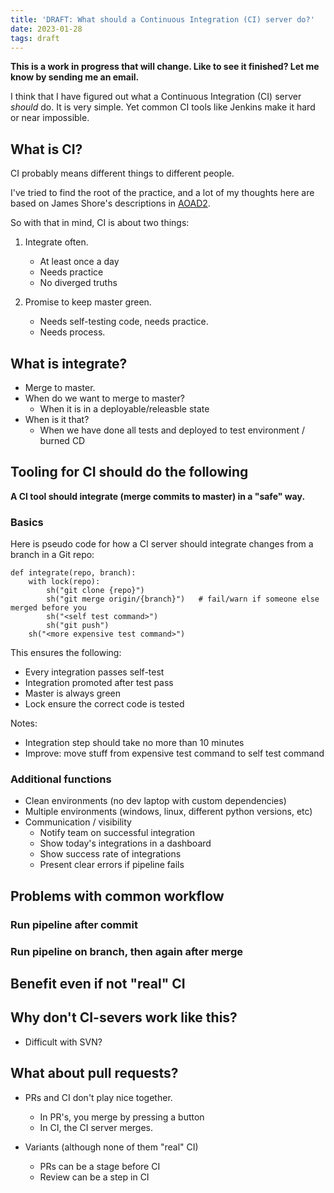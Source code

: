```yaml
---
title: 'DRAFT: What should a Continuous Integration (CI) server do?'
date: 2023-01-28
tags: draft
---
```


**This is a work in progress that will change. Like to see it finished? Let me know by sending me an email.**

I think that I have figured out what a Continuous Integration (CI) server
*should* do. It is very simple. Yet common CI tools like Jenkins make it hard
or near impossible.

## What is CI?

CI probably means different things to different people.

I've tried to find the root of the practice, and a lot of my thoughts here are
based on James Shore's descriptions in
[AOAD2](https://www.jamesshore.com/v2/books/aoad2/continuous_integration).

So with that in mind, CI is about two things:

1. Integrate often.
    * At least once a day
    * Needs practice
    * No diverged truths

2. Promise to keep master green.
    * Needs self-testing code, needs practice.
    * Needs process.

## What is integrate?

* Merge to master.
* When do we want to merge to master?
    * When it is in a deployable/releasble state
* When is it that?
    * When we have done all tests and deployed to test environment / burned
      CD

## Tooling for CI should do the following

**A CI tool should integrate (merge commits to master) in a "safe" way.**

### Basics

Here is pseudo code for how a CI server should integrate changes from a branch
in a Git repo:

    def integrate(repo, branch):
        with lock(repo):
            sh("git clone {repo}")
            sh("git merge origin/{branch}")   # fail/warn if someone else merged before you
            sh("<self test command>")
            sh("git push")
        sh("<more expensive test command>")

This ensures the following:

* Every integration passes self-test
* Integration promoted after test pass
* Master is always green
* Lock ensure the correct code is tested

Notes:

* Integration step should take no more than 10 minutes
* Improve: move stuff from expensive test command to self test command

### Additional functions

* Clean environments (no dev laptop with custom dependencies)
* Multiple environments (windows, linux, different python versions, etc)
* Communication / visibility
    * Notify team on successful integration
    * Show today's integrations in a dashboard
    * Show success rate of integrations
    * Present clear errors if pipeline fails

## Problems with common workflow

### Run pipeline after commit

### Run pipeline on branch, then again after merge

## Benefit even if not "real" CI

## Why don't CI-severs work like this?

* Difficult with SVN?

## What about pull requests?

* PRs and CI don't play nice together.
    * In PR's, you merge by pressing a button
    * In CI, the CI server merges.

* Variants (although none of them "real" CI)
    * PRs can be a stage before CI
    * Review can be a step in CI
